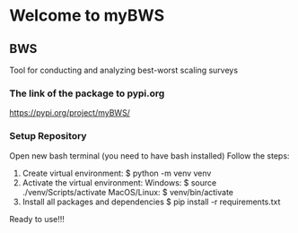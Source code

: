 # Welcome to myBWS

## BWS
Tool for conducting and analyzing best-worst scaling surveys
### The link of the package to pypi.org
https://pypi.org/project/myBWS/

### Setup Repository

Open new bash terminal (you need to have bash installed)
Follow the steps:
1. Create virtual environment:
$ python -m venv venv
2. Activate the virtual environment:
Windows: $ source ./venv/Scripts/activate
MacOS/Linux: $ venv/bin/activate
3. Install all packages and dependencies
$ pip install -r requirements.txt

Ready to use!!!
